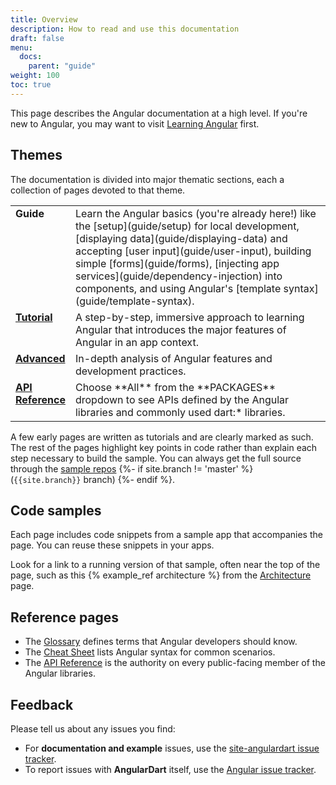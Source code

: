 ```yaml
---
title: Overview
description: How to read and use this documentation
draft: false
menu:
  docs:
    parent: "guide"
weight: 100
toc: true
---
```

This page describes the Angular documentation at a high level.
If you're new to Angular, you may want to visit [Learning Angular](/guide/learning-angular) first.

## Themes

The documentation is divided into major thematic sections, each
a collection of pages devoted to that theme.

<style>tr { vertical-align:top; }</style>

<table width="100%">
<col width="15%">
<col>
<tr>
  <td><b>Guide</b></td>
  <td markdown="1">
  Learn the Angular basics (you're already here!) like the
  [setup](guide/setup) for local development,
  [displaying data](guide/displaying-data) and
  accepting [user input](guide/user-input),
  building simple [forms](guide/forms),
  [injecting app services](guide/dependency-injection) into components,
  and using Angular's [template syntax](guide/template-syntax).
  </td>
</tr>
<tr>
  <td><b><a href="./tutorial">Tutorial</a></b></td>
  <td markdown="1">
  A step-by-step, immersive approach to learning Angular that
  introduces the major features of Angular in an app context.
  </td>
</tr>
<tr>
  <td><b><a href="./guide/attribute-directives">Advanced</a></b></td>
  <td markdown="1">
  In-depth analysis of Angular features and development practices.
  </td>
</tr>
<tr>
  <td><b><a href="{{site.api}}">API Reference</a></b></td>
  <td markdown="1">
  Choose **All** from the **PACKAGES** dropdown to see APIs defined by the
  Angular libraries and commonly used dart:* libraries.
  </td>
</tr>
</table>

A few early pages are written as tutorials and are clearly marked as such.
The rest of the pages highlight key points in code rather than explain each step necessary to build the sample.
You can always get the full source through the [sample repos]({{site.ghNgEx}})
{%- if site.branch != 'master' %}
(`{{site.branch}}` branch)
{%- endif %}.

## Code samples

Each page includes code snippets from a sample app that accompanies the page.
You can reuse these snippets in your apps.

Look for a link to a running version of that sample, often near the top of the page,
such as this {% example_ref architecture %} from the [Architecture](guide/architecture) page.

## Reference pages

* The [Glossary](/glossary) defines terms that Angular developers should know.
* The [Cheat Sheet](/cheatsheet) lists Angular syntax for common scenarios.
* The [API Reference]({{site.api}}) is the authority on every public-facing
  member of the Angular libraries.

## Feedback

Please tell us about any issues you find:

* For **documentation and example** issues, use the
  [site-angulardart issue
  tracker]({{site.repo.this}}/issues).
* To report issues with **AngularDart** itself, use the
  [Angular issue tracker](https://github.com/angulardart-community/angular/issues).

